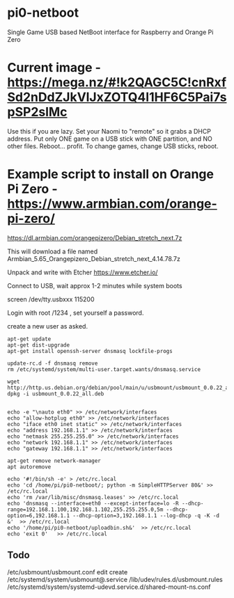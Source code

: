 # pi0-netboot
Single Game USB based NetBoot interface for Raspberry and Orange Pi Zero

# Current image - https://mega.nz/#!k2QAGC5C!cnRxfSd2nDdZJkVlJxZOTQ4l1HF6C5Pai7spSP2slMc
Use this if you are lazy. Set your Naomi to "remote" so it grabs a DHCP address. Put only ONE game on a USB stick with ONE partition, and NO other files. Reboot... profit. To change games, change USB sticks, reboot. 

# Example script to install on Orange Pi Zero - https://www.armbian.com/orange-pi-zero/

https://dl.armbian.com/orangepizero/Debian_stretch_next.7z

This will download a file named Armbian_5.65_Orangepizero_Debian_stretch_next_4.14.78.7z

Unpack and write with Etcher
https://www.etcher.io/

Connect to USB, wait approx 1-2 minutes while system  boots 

screen /dev/tty.usbxxx 115200
 
Login with root /1234 , set yourself a password. 

create a new user as asked. 

```
apt-get update
apt-get dist-upgrade
apt-get install openssh-server dnsmasq lockfile-progs

update-rc.d -f dnsmasq remove
rm /etc/systemd/system/multi-user.target.wants/dnsmasq.service

wget http://http.us.debian.org/debian/pool/main/u/usbmount/usbmount_0.0.22_all.deb
dpkg -i usbmount_0.0.22_all.deb


echo -e "\nauto eth0" >> /etc/network/interfaces
echo "allow-hotplug eth0" >> /etc/network/interfaces
echo "iface eth0 inet static" >> /etc/network/interfaces
echo "address 192.168.1.1" >> /etc/network/interfaces
echo "netmask 255.255.255.0" >> /etc/network/interfaces 
echo "network 192.168.1.1" >> /etc/network/interfaces
echo "gateway 192.168.1.1" >> /etc/network/interfaces

apt-get remove network-manager
apt autoremove

echo '#!/bin/sh -e' > /etc/rc.local
echo 'cd /home/pi/pi0-netboot/; python -m SimpleHTTPServer 80&' >> /etc/rc.local
echo 'rm /var/lib/misc/dnsmasq.leases' >> /etc/rc.local
echo 'dnsmasq --interface=eth0 --except-interface=lo -R --dhcp-range=192.168.1.100,192.168.1.102,255.255.255.0,5m --dhcp-option=6,192.168.1.1 --dhcp-option=3,192.168.1.1 --log-dhcp -q -K -d &'  >> /etc/rc.local
echo '/home/pi/pi0-netboot/uploadbin.sh&'  >> /etc/rc.local
echo 'exit 0'   >> /etc/rc.local
```

## Todo ###

/etc/usbmount/usbmount.conf edit 
create /etc/systemd/system/usbmount@.service
/lib/udev/rules.d/usbmount.rules
/etc/systemd/system/systemd-udevd.service.d/shared-mount-ns.conf

